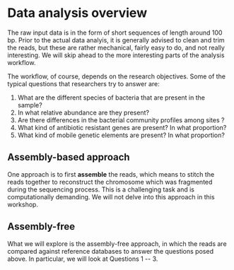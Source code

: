 # Data analysis overview
The raw input data is in the form of short sequences of length around 100 bp.
Prior to the actual data analyis, it is generally advised to clean and trim the reads, but these are rather mechanical, fairly easy to do, and not really interesting. We will skip ahead to the more interesting parts of the analysis workflow.

The workflow, of course,  depends on the research objectives. Some of the typical questions that researchers try to answer are:

1. What are the different species of bacteria that are present in the sample?
2. In what relative abundance are they present?
3. Are there differences in the bacterial community profiles among sites ?
4. What kind of antibiotic resistant genes are present? In what proportion?
5. What kind of mobile genetic elements are present? In what proportion?
 

## Assembly-based approach
One approach is to first **assemble** the reads, which means to stitch the reads together to reconstruct the chromosome which was fragmented during the sequencing process.
This is a challenging task and is computationally demanding. 
We will not delve into this approach in this workshop.


## Assembly-free
What we will explore is the assembly-free approach, in which the reads are compared against reference databases to answer the questions posed above. In particular, we will look at Questions 1 -- 3.

